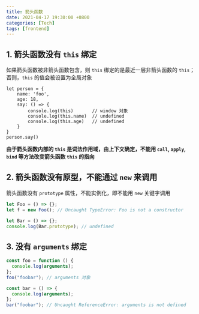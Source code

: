 ```yaml
---
title: 箭头函数
date: 2021-04-17 19:30:00 +0800
categories: [Tech]
tags: [frontend]
---
```


## 1. 箭头函数没有 `this` 绑定

如果箭头函数被非箭头函数包含，则 `this` 绑定的是最近一层非箭头函数的 `this`；否则，`this` 的值会被设置为全局对象

```JS
let person = {
    name: 'foo',
    age: 18,
    say: () => {
        console.log(this)       // window 对象
        console.log(this.name)  // undefined
        console.log(this.age)   // undefined
    }
}
person.say()
```

**由于箭头函数内部的 `this` 是词法作用域，由上下文确定，不能用 `call`, `apply`, `bind` 等方法改变箭头函数 `this` 的指向**

<!-- more -->

## 2. 箭头函数没有原型，不能通过 `new` 来调用

箭头函数没有 `prototype` 属性，不能实例化，即不能用 `new` 关键字调用

```js
let Foo = () => {};
let f = new Foo(); // Uncaught TypeError: Foo is not a constructor

let Bar = () => {};
console.log(Bar.prototype); // undefined
```

## 3. 没有 `arguments` 绑定

```js
const foo = function () {
  console.log(arguments);
};
foo("foobar"); // arguments 对象

const bar = () => {
  console.log(arguments);
};
bar("foobar"); // Uncaught ReferenceError: arguments is not defined
```
